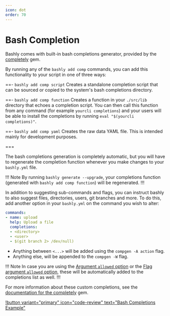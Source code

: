```yaml
---
icon: dot
order: 70
---
```


# Bash Completion

Bashly comes with built-in bash completions generator, provided by the
[completely][completely] gem.

By running any of the `bashly add comp` commands, you can add this functionality
to your script in one of three ways:


==- `bashly add comp script`
Creates a standalone completion script that can be sourced or copied to the
system's bash completions directory.

==- `bashly add comp function`
Creates a function in your `./src/lib` directory that echoes a completion
script. You can then call this function from any command (for example `yourcli
completions`) and your users will be able to install the completions by running
`eval "$(yourcli completions)"`.

==- `bashly add comp yaml`
Creates the raw data YAML file. This is intended mainly for development
purposes.

===

The bash completions generation is completely automatic, but you will have to
regenerate the completion function whenever you make changes to your
`bashly.yml` file. 

!!! Note
By running `bashly generate --upgrade`, your completions function 
(generated with `bashly add comp function`) will be regenerated.
!!!

In addition to suggesting sub-commands and flags, you can instruct bashly to
also suggest files, directories, users, git branches and more. To do this, add
another option in your `bashly.yml` on the command you wish to alter:

```yaml bashly.yml
commands:
- name: upload
  help: Upload a file
  completions:
  - <directory>
  - <user>
  - $(git branch 2> /dev/null)

```

- Anything between `<...>` will be added using the `compgen -A action` flag.
- Anything else, will be appended to the `compgen -W` flag.

!!! Note
In case you are using the
[Argument `allowed` option](../configuration/argument.md#allowed) or 
the [Flag argument `allowed` option](../configuration/flag.md#allowed),
these will be automatically added to the completions list as well.
!!!


For more information about these custom completions, see the
[documentation for the completely][completely-docs] gem.

[!button variant="primary" icon="code-review" text="Bash Completions Example"](https://github.com/DannyBen/bashly/tree/master/examples/completions#readme)



[completely]: https://github.com/DannyBen/completely
[completely-docs]: https://github.com/DannyBen/completely#suggesting-files-directories-and-other-bash-built-ins
[compgen]: https://www.gnu.org/software/bash/manual/html_node/Programmable-Completion-Builtins.html
